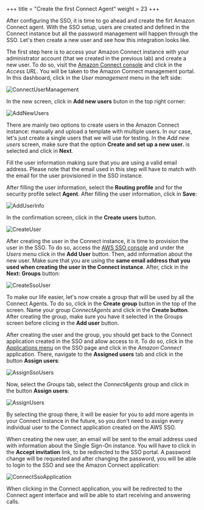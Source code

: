 +++
title = "Create the first Connect Agent"
weight = 23
+++

After configuring the SSO, it is time to go ahead and create the firt Amazon Connect agent. With the SSO setup, users are created and defined in the Connect instance but all the password management will happen through the SSO. Let's then create a new user and see how this integration looks like.

The first step here is to access your Amazon Connect instance with your administrator account (that we created in the previous lab) and create a new user. To do so, visit the [Amazon Connect console](https://console.aws.amazon.com/connect/home) and click in the *Access URL*. You will be taken to the Amazon Connect management portal. In this dashboard, click in the *User management* menu in the left side:

![ConnectUserManagement](/images/enable-aws-sso/user_management.png)

In the new screen, click in **Add new users** buton in the top right corner:

![AddNewUsers](/images/enable-aws-sso/add_new_users.png)

There are mainly two options to create users in the Amazon Connect instance: manually and upload a template with multiple users. In our case, let's just create a single users that we will use for testing. In the *Add new users* screen, make sure that the option **Create and set up a new user.** is selected and click in **Next**.

Fill the user information making sure that you are using a valid email address. Please note that the email used in this step will have to match with the email for the user provisioned in the SSO instance. 

After filling the user information, select the **Routing profile** and for the security profile select **Agent**. After filling the user information, click in **Save**:

![AddUserInfo](/images/enable-aws-sso/add_user_information.png)


In the confirmation screen, click in the **Create users** button.

![CreateUser](/images/enable-aws-sso/create_user.png)

After creating the user in the Connect instance, it is time to provision the user in the SSO. To do so, access the [AWS SSO console](https://console.aws.amazon.com/singlesignon/home#/users) and under the *Users* menu click in the **Add User** button. Then, add information about the new user. Make sure that you are using the **same email address that you used when creating the user in the Connect instance**. After, click in the **Next: Groups** button:

![CreateSsoUser](/images/enable-aws-sso/create_sso_user.png)

To make our life easier, let's now create a group that will be used by all the Connect Agents. To do so, click in the **Create group** button in the top of the screen. Name your group *ConnectAgents* and click in the **Create button**. After creating the group, make sure you have it selected in the Groups screen before clicing in the **Add user** button.

After creating the user and the group, you should get back to the Connect application created in the SSO and allow access to it. To do so, click in the [Applications menu](https://console.aws.amazon.com/singlesignon/home#/applications) on the SSO page and click in the *Amazon Connect* application. There, navigate to the **Assigned users** tab and click in the button **Assign users**:

![AssignSsoUsers](/images/enable-aws-sso/assign_sso_users.png)

Now, select the *Groups* tab, select the *ConnectAgents* group and click in the button **Assign users**:

![AssignUsers](/images/enable-aws-sso/assign_users.png)

By selecting the group there, it will be easier for you to add more agents in your Connect instance in the future, so you don't need to assign every individual user to the Connect application created on the AWS SSO.

When creating the new user, an email will be sent to the email address used with information about the Single Sign-On instance. You will have to click in the **Accept invitation** link, to be redirected to the SSO portal. A password change will be requested and after changing the password, you will be able to login to the SSO and see the Amazon Connect application:

![ConnectSsoApplication](/images/enable-aws-sso/connect_sso_application.png)

When clicking in the Connect application, you will be redirected to the Connect agent interface and will be able to start receiving and answering calls.